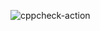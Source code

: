 ![cppcheck-action](https://github.com/PriyankaPuli/Arthmetic-Opearations/workflows/cppcheck-action/badge.svg)
